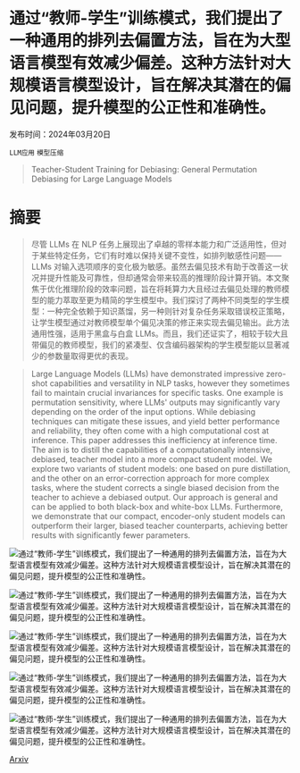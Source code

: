 # 通过“教师-学生”训练模式，我们提出了一种通用的排列去偏置方法，旨在为大型语言模型有效减少偏差。这种方法针对大规模语言模型设计，旨在解决其潜在的偏见问题，提升模型的公正性和准确性。

发布时间：2024年03月20日

`LLM应用` `模型压缩`

> Teacher-Student Training for Debiasing: General Permutation Debiasing for Large Language Models

# 摘要

> 尽管 LLMs 在 NLP 任务上展现出了卓越的零样本能力和广泛适用性，但对于某些特定任务，它们有时难以保持关键不变性，如排列敏感性问题——LLMs 对输入选项顺序的变化极为敏感。虽然去偏见技术有助于改善这一状况并提升性能及可靠性，但却通常会带来较高的推理阶段计算开销。本文聚焦于优化推理阶段的效率问题，旨在将耗算力大且经过去偏见处理的教师模型的能力萃取至更为精简的学生模型中。我们探讨了两种不同类型的学生模型：一种完全依赖于知识蒸馏，另一种则针对复杂任务采取错误校正策略，让学生模型通过对教师模型单个偏见决策的修正来实现去偏见输出。此方法通用性强，适用于黑盒与白盒 LLMs。而且，我们还证实了，相较于较大且带偏见的教师模型，我们的紧凑型、仅含编码器架构的学生模型能以显著减少的参数量取得更优的表现。

> Large Language Models (LLMs) have demonstrated impressive zero-shot capabilities and versatility in NLP tasks, however they sometimes fail to maintain crucial invariances for specific tasks. One example is permutation sensitivity, where LLMs' outputs may significantly vary depending on the order of the input options. While debiasing techniques can mitigate these issues, and yield better performance and reliability, they often come with a high computational cost at inference. This paper addresses this inefficiency at inference time. The aim is to distill the capabilities of a computationally intensive, debiased, teacher model into a more compact student model. We explore two variants of student models: one based on pure distillation, and the other on an error-correction approach for more complex tasks, where the student corrects a single biased decision from the teacher to achieve a debiased output. Our approach is general and can be applied to both black-box and white-box LLMs. Furthermore, we demonstrate that our compact, encoder-only student models can outperform their larger, biased teacher counterparts, achieving better results with significantly fewer parameters.

![通过“教师-学生”训练模式，我们提出了一种通用的排列去偏置方法，旨在为大型语言模型有效减少偏差。这种方法针对大规模语言模型设计，旨在解决其潜在的偏见问题，提升模型的公正性和准确性。](../../../paper_images/2403.13590/x1.png)

![通过“教师-学生”训练模式，我们提出了一种通用的排列去偏置方法，旨在为大型语言模型有效减少偏差。这种方法针对大规模语言模型设计，旨在解决其潜在的偏见问题，提升模型的公正性和准确性。](../../../paper_images/2403.13590/x2.png)

![通过“教师-学生”训练模式，我们提出了一种通用的排列去偏置方法，旨在为大型语言模型有效减少偏差。这种方法针对大规模语言模型设计，旨在解决其潜在的偏见问题，提升模型的公正性和准确性。](../../../paper_images/2403.13590/x3.png)

![通过“教师-学生”训练模式，我们提出了一种通用的排列去偏置方法，旨在为大型语言模型有效减少偏差。这种方法针对大规模语言模型设计，旨在解决其潜在的偏见问题，提升模型的公正性和准确性。](../../../paper_images/2403.13590/x4.png)

![通过“教师-学生”训练模式，我们提出了一种通用的排列去偏置方法，旨在为大型语言模型有效减少偏差。这种方法针对大规模语言模型设计，旨在解决其潜在的偏见问题，提升模型的公正性和准确性。](../../../paper_images/2403.13590/x5.png)

[Arxiv](https://arxiv.org/abs/2403.13590)